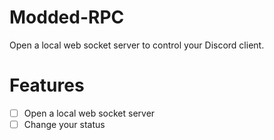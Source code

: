 # Modded-RPC

Open a local web socket server to control your Discord client.

# Features

- [ ] Open a local web socket server
- [ ] Change your status
